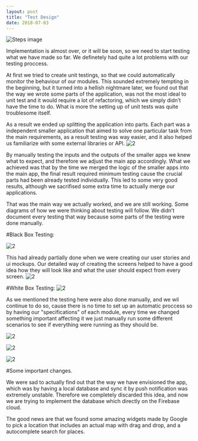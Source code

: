 ```yaml
---
layout: post
title: "Test Design"
date: 2018-07-03
---
```


![Steps image]({{site.baseurl}}/images/testDesign/1.jpg "Steps towards the first stable release")

Implementation is almost over, or it will be soon, so we need to start testing what we have made so far. We definetely had quite a lot problems with our testing proccess. 

At first we tried to create unit testings, so that we could automatically monitor the behaviour of our modules. This sounded extremely tempting in the beginning, but it turned into a hellish nightmare later, we found out that the way we wrote some parts of the application, was not the most ideal to unit test and it would require a lot of refactoring, which we simply didn’t have the time to do. What is more the setting up of unit tests was quite troublesome itself.  

As a result we  ended up splitting the application into parts. Each part was a independent smaller application that aimed to solve one particular task from the main requirements, as a result testing was way easier, and it also helped us familiarize with some external libraries or API. 
![2]({{site.baseurl}}/images/testDesign/2.jpg " ")

By manually testing the inputs and the outputs of the smaller apps we knew what to expect, and therefore we adjust the main app accordingly. What we achieved was that by the time we merged the logic of the smaller apps into the main app, the final result required minimum testing cause the crucial parts had been already tested individually. This led to some very good results, although we sacrifised some extra time to actually merge our applications. 

That was the main way we actually worked, and we are still working. Some diagrams of how we were thinking about testing will follow. We didn’t document every testing that way because some parts of the testing were done manually.

#Black Box Testing:

![2]({{site.baseurl}}/images/testDesign/61.jpg " ")

This had already partially done when we were creating our user stories and ui mockups. Our detailed way of creating the screens helped to have a good idea how they will look like and what the user should expect from every screen. 
![2]({{site.baseurl}}/images/testDesign/7.jpg " ")


#White Box Testing:
![2]({{site.baseurl}}/images/testDesign/3.jpg " ")

As we mentioned the testing here were also done manually, and we wil continue to do so, cause there is no time to set  up an automatic proccess so by having our "specifications" of each module, every time we changed something important affecting it we just manually run some different scenarios to see if everything were running as they should be.

![2]({{site.baseurl}}/images/testDesign/4.jpg " ")

![2]({{site.baseurl}}/images/testDesign/5.jpg " ")

![2]({{site.baseurl}}/images/testDesign/6.jpg " ")


#Some important changes.

We were sad to actually find out that the way we have envisioned the app, which was by having a local database and sync it by push notification was extremely unstable. Therefore we completely discarded this idea, and now we are trying to implement the database which directly on the Firebase cloud. 

The good news are that we found some amazing widgets made by Google to pick a location  that includes an actual map with drag and drop, and a autocomplete search for places. 




